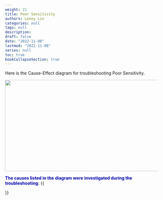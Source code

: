 ```yaml
---
weight: 21
title: Poor Sensitivity
authors: Lenny Lin
categories: null
tags: null
description: 
draft: false
date: "2022-11-08"
lastmod: "2022-11-08"
series: null
toc: true
bookCollapseSection: true
---
```




Here is the Cause-Effect diagram for troubleshooting Poor Sensitivity.  

<img width ="540" height= "300" src = "/docs/images/" class = "center"/>



**<font color = "#0000a7">The causes listed in the diagram were investigated during the troubleshooting</font>**:
{{<section>}}
